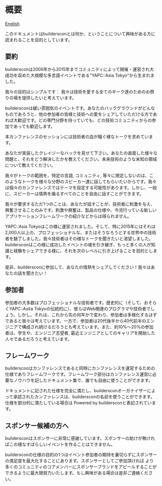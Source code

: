 # 概要

[English](../../Synopsis.md)

このドキュメントはbuildersconとは何か、ということについて興味がある方に読まれることを目的としています。


## 要約

buildersconは2006年から2015年までコミュニティによって開催・運営され大成功を収めた大規模な多言語イベントである"YAPC::Asia Tokyo"から生まれました。

我々の目的はシンプルです： 我々は技術を愛する全てのギーク達のためのお祭りの場を提供したいと考えています。

buildersconは緩い雰囲気のイベントです。あなたのバックグラウンドがどんなものであろうと、他の参加者の皆様と技術への愛をシェアしていただける方であれば大歓迎です。どの専門分野を持っていても、どの技術コミュニティからの参加であっても歓迎します。

本カンファレンスのセッションには技術者の血が騒ぐ様なトークを求めています。

あなたが実装したクレイジーなハックを見せて下さい。あなたの直面した様々な問題と、それをどう解決したかを教えてください。未来技術のような未知の領域について教えてください。

我々がトークの範囲を、特定の言語, コミュニティ, 等々に限定しないのは、このようなトークを様々な分野のスピーカー達に話してもらいたいからです。我々は個々のカンファレンスではテーマを設定する可能性があります。しかし、一般に、スピーカーは情熱を煽るすべてのことを自由に話すことができます。

我々が要求するただ1つのことは、あなたが話すことが、技術者に刺激を与え、興奮させることのみです。刺激や興奮は、製品の仕様や、今流行っている新しいアプリケーションフレームワークの紹介などからは得られません。

YAPC::Asia Tokyoはこの様に運営されました。そして、特に2015年にはそれは2,000人以上の、プロフェッショナルな、またはそうなろうとする世界中の技術者を魅了しました。我々技術者はその様なトークを聞きたいと渇望しました。buildersconはこの様に成功したイベントの魂を引き継ぎ、もっと多くの人が知識と経験をシェアできる様に、それを次のレベルに引き上げることを目的とします。

是非、buildersconに参加して、あなたの情熱をシェアしてください！我々はあなたの話を聞きたい！

## 参加者

参加者の大多数はプロフェッショナルな技術者です。歴史的に（そして、おそらくYAPC::Asita Tokyoの伝統的に）、彼らはWeb関連のプログラマや技術者でしょう。しかし、それは、これから先の何年かで変わり、参加者は多様化するはずであると我々は考えています。一方で、参加者は20代後半から40代前半のエンジニアで構成され続けるだろうとも考えています。また、約10%～20%の参加者は、学生や、エンジニア志望者, 最近エンジニアとしてのキャリアを開始した人々であるだろうと考えています。

## フレームワーク

buildersconはカンファレンスであると同時にカンファレンスを運営するための仕様でありフレームワークです。フレームワーク部分はカンファレンス運営に必要なノウハウを記したドキュメント集で、誰でも自由に使うことができます。

ドキュメントに記された仕様を完全に満たし、buildersconオーガナイザーによって承認されたカンファレンスは、buildersconの名前を使うことができます。仕様を部分的に満たしている場合は Powered by buildersconと表記されています。

## スポンサー候補の方へ

buildersconはスポンサーに非常に感謝しています。スポンサーの助けが無ければこの様なすばらしいイベントを作ることはできません。

buildersconの仕様の目的の1つはイベント参加者の期待を裏切らずにスポンサーの満足度を最大化することにあります。スポンサーとしてご参加頂ければ より多くのコミュニティのコアメンバーにスポンサーブランドをアピールすることができるように最大限努力いたします。もし興味がある場合は是非ご連絡ください。
